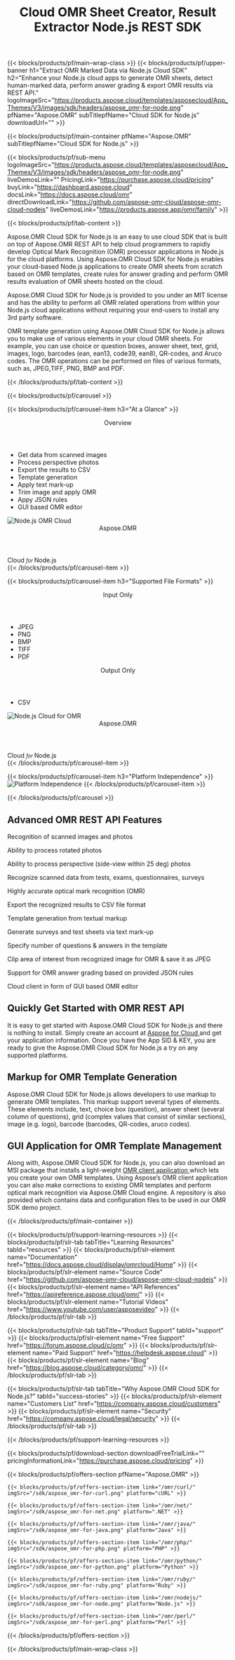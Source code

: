 ﻿---
title: Cloud OMR Sheet Creator, Result Extractor Node.js REST SDK 
description: Enhance your Node.js cloud apps to generate OMR sheets, detect human-marked data, perform answer grading & export OMR results via REST API
weight: 50
url: /nodejs
---

{{< blocks/products/pf/main-wrap-class >}}
{{< blocks/products/pf/upper-banner h1="Extract OMR Marked Data via Node.js Cloud SDK" h2="Enhance your Node.js cloud apps to generate OMR sheets, detect human-marked data, perform answer grading & export OMR results via REST API." logoImageSrc="https://products.aspose.cloud/templates/asposecloud/App_Themes/V3/images/sdk/headers/aspose_omr-for-node.png" pfName="Aspose.OMR" subTitlepfName="Cloud SDK for Node.js" downloadUrl="" >}}

{{< blocks/products/pf/main-container pfName="Aspose.OMR" subTitlepfName="Cloud SDK for Node.js" >}}

{{< blocks/products/pf/sub-menu logoImageSrc="https://products.aspose.cloud/templates/asposecloud/App_Themes/V3/images/sdk/headers/aspose_omr-for-node.png" liveDemosLink="" PricingLink="https://purchase.aspose.cloud/pricing" buyLink="https://dashboard.aspose.cloud" docsLink="https://docs.aspose.cloud/omr" directDownloadLink="https://github.com/aspose-omr-cloud/aspose-omr-cloud-nodejs" liveDemosLink="https://products.aspose.app/omr/family"  >}}

{{< blocks/products/pf/tab-content >}}
<p>Aspose.OMR Cloud SDK for Node.js is an easy to use cloud SDK that is built on top of Aspose.OMR REST API to help cloud programmers to rapidly develop Optical Mark Recognition (OMR) processor applications in Node.js for the cloud platforms. Using Aspose.OMR Cloud SDK for Node.js enables your cloud-based Node.js applications to create OMR sheets from scratch based on OMR templates, create rules for answer grading and perform OMR results evaluation of OMR sheets hosted on the cloud.</p>
<p>Aspose.OMR Cloud SDK for Node.js is provided to you under an MIT license and has the ability to perform all OMR related operations from within your Node.js cloud applications without requiring your end-users to install any 3rd party software.</p>
<p>OMR template generation using Aspose.OMR Cloud SDK for Node.js allows you to make use of various elements in your cloud OMR sheets. For example, you can use choice or question boxes, answer sheet, text, grid, images, logo, barcodes (ean, ean13, code39, ean8), QR-codes, and Aruco codes. The OMR operations can be performed on files of various formats, such as, JPEG,TIFF, PNG, BMP and PDF.</p>
{{< /blocks/products/pf/tab-content >}}

<!--Diagrams Start-->
{{< blocks/products/pf/carousel >}}

{{< blocks/products/pf/carousel-item h3="At a Glance"  >}}
<div class="diagram1 d1-cloud">
<div class="d1-row">
<div class="d1-col d1-left"> </div>
<!--/left-->
<div class="d1-col d1-right"><header><i class="fa fa-barcode"> </i>Overview</header><ul><li>Get data from scanned images</li>
<li>Process perspective photos</li>
<li>Export the results to CSV</li>
<li>Template generation</li>
<li>Apply text mark-up</li>
<li>Trim image and apply OMR</li>
<li>Appy JSON rules</li>
<li>GUI based OMR editor</li>
</ul></div>
<!--/right--></div>
<!--/row-->
<div class="d1-logo"><img src="/sdk/aspose_omr-for-node.png" alt="Node.js OMR Cloud"><header>Aspose.OMR</header><footer>Cloud <small> <em>for </em> </small>Node.js</footer></div>
<!--/logo--></div>
<!--/diagram1-->
{{< /blocks/products/pf/carousel-item >}}

{{< blocks/products/pf/carousel-item h3="Supported File Formats" >}}
<div class="diagram1 d2  d1-cloud">
<div class="d1-row">
<div class="d1-col d1-left"><header><i class="fa fa-long-arrow-down"> </i>Input Only</header><ul><li>JPEG</li>
<li>PNG</li>
<li>BMP</li>
<li>TIFF</li>
<li>PDF</li>
</ul></div>
<!--/left-->
<div class="d1-col d1-right"><header><i class="fa  fa-mail-forward"> </i>Output Only</header><ul><li>CSV</li>
</ul></div>
<!--/right--></div>
<!--/row-->
<div class="d1-logo"><img src="/sdk/aspose_omr-for-node.png" alt="Node.js Cloud for OMR"><header>Aspose.OMR</header><footer>Cloud <small> <em>for </em> </small>Node.js</footer></div>
<!--/logo--></div>
<!--/diagram2-->
{{< /blocks/products/pf/carousel-item >}}


{{< blocks/products/pf/carousel-item h3="Platform Independence" >}}
<img title="Platform Independence" src="/supported-platform-min.png" alt="Platform Independence">
{{< /blocks/products/pf/carousel-item >}}

{{< /blocks/products/pf/carousel >}}
<!--Diagrams End-->

<!--Feature-section Start-->
<div class="container-fluid features-section bg-gray singleproduct">
 <a class="anchor" id="features" name="features">
 </a>
 <div class="row">
  <div class="container">
   <h2 class="pr-ft">
    Advanced OMR REST API Features
   </h2>
   <p>
   </p>
   <div class="col-lg-4">
    <em class="fa fa-image ico-blue fa-2x col-lg-2">
    </em>
    <p class="col-lg-10">
     Recognition of scanned images and photos
    </p>
   </div>
   <div class="col-lg-4">
    <em class="fa fa-circle-o ico-blue fa-2x col-lg-2">
    </em>
    <p class="col-lg-10">
     Ability to process rotated photos
    </p>
   </div>
   <div class="col-lg-4">
    <em class="fa fa-random ico-blue fa-2x col-lg-2">
    </em>
    <p class="col-lg-10">
     Ability to process perspective (side-view within 25 deg) photos
    </p>
   </div>
   <div class="col-lg-4">
    <em class="fa fa-line-chart ico-blue fa-2x col-lg-2">
    </em>
    <p class="col-lg-10">
     Recognize scanned data from tests, exams, questionnaires, surveys
    </p>
   </div>
   <div class="col-lg-4">
    <em class="fa fa-pencil-square-o ico-blue fa-2x col-lg-2">
    </em>
    <p class="col-lg-10">
     Highly accurate optical mark recognition (OMR)
    </p>
   </div>
   <div class="col-lg-4">
    <em class="fa fa-undo ico-blue fa-2x col-lg-2">
    </em>
    <p class="col-lg-10">
     Export the recognized results to CSV file format
    </p>
   </div>
   <div class="col-lg-4">
    <em class="fa fa-file-text-o ico-blue fa-2x col-lg-2">
    </em>
    <p class="col-lg-10">
     Template generation from textual markup
    </p>
   </div>
   <div class="col-lg-4">
    <em class="fa fa-barcode ico-blue fa-2x col-lg-2">
    </em>
    <p class="col-lg-10">
     Generate surveys and test sheets via text mark-up
    </p>
   </div>
   <div class="col-lg-4">
    <em class="fa fa-file-pdf-o ico-blue fa-2x col-lg-2">
    </em>
    <p class="col-lg-10">
     Specify number of questions &amp; answers in the template
    </p>
   </div>
   <div class="col-lg-4">
    <em class="fa fa-compress ico-blue fa-2x col-lg-2">
    </em>
    <p class="col-lg-10">
     Clip area of interest from recognized image for OMR &amp; save it as JPEG
    </p>
   </div>
   <div class="col-lg-4">
    <em class="fa fa-magic ico-blue fa-2x col-lg-2">
    </em>
    <p class="col-lg-10">
     Support for OMR answer grading based on provided JSON rules
    </p>
   </div>
   <div class="col-lg-4">
    <em class="fa fa-language ico-blue fa-2x col-lg-2">
    </em>
    <p class="col-lg-10">
     Cloud client in form of GUI based OMR editor
    </p>
   </div>
   </div>
   </div>
   <div class="row">
    <div class="container">
     <div class="col-lg-12">
      <h2 class="h2title">
       Quickly Get Started with OMR REST API
      </h2>
      <p>
       It is easy to get started with Aspose.OMR Cloud SDK for Node.js and there is nothing to install. Simply create an account at
       <a href="https://dashboard.aspose.cloud/#/apps">
        Aspose for Cloud
       </a>
       and get your application information. Once you have the App SID &amp; KEY, you are ready to give the Aspose.OMR Cloud SDK for Node.js a try on any supported platforms.
      </p>
     </div>
     <div class="col-lg-12">
      <h2 class="h2title">
       Markup for OMR Template Generation
      </h2>
      <p>
       Aspose.OMR Cloud SDK for Node.js allows developers to use markup to generate OMR templates. This markup support several types of elements. These elements include, text, choice box (question), answer sheet (several column of questions), grid (complex values that consist of similar sections), image (e.g. logo), barcode (barcodes, QR-codes, aruco codes).
      </p>
     </div>
     <div class="col-lg-12">
      <h2 class="h2title">
       GUI Application for OMR Template Management
      </h2>
      <p>
       Along with, Aspose.OMR Cloud SDK for Node.js, you can also download an MSI package that installs a light-weight
       <a href="https://github.com/aspose-omr-cloud/aspose-omr-cloud-dotnet/tree/master/Aspose.OMR.Client">
        OMR client application
       </a>
       which lets you create your own OMR templates. Using Aspose’s OMR client application you can also make corrections to existing OMR templates and perform optical mark recognition via Aspose.OMR Cloud engine. A repository is also provided which contains data and configuration files to be used in our OMR SDK demo project.
      </p>
     </div>
    </div>
   </div>
  </div>

<!--Feature-section End-->

{{< /blocks/products/pf/main-container >}}

{{< blocks/products/pf/support-learning-resources >}}
{{< blocks/products/pf/slr-tab tabTitle="Learning Resources" tabId="resources" >}}
{{< blocks/products/pf/slr-element name="Documentation" href="https://docs.aspose.cloud/display/omrcloud/Home" >}}
{{< blocks/products/pf/slr-element name="Source Code" href="https://github.com/aspose-omr-cloud/aspose-omr-cloud-nodejs" >}}
{{< blocks/products/pf/slr-element name="API References" href="https://apireference.aspose.cloud/omr/" >}}
{{< blocks/products/pf/slr-element name="Tutorial Videos" href="https://www.youtube.com/user/asposevideo" >}}
{{< /blocks/products/pf/slr-tab >}}

{{< blocks/products/pf/slr-tab tabTitle="Product Support" tabId="support" >}}
{{< blocks/products/pf/slr-element name="Free Support" href="https://forum.aspose.cloud/c/omr" >}}
{{< blocks/products/pf/slr-element name="Paid Support" href="https://helpdesk.aspose.cloud" >}}
{{< blocks/products/pf/slr-element name="Blog" href="https://blog.aspose.cloud/category/omr/" >}}
{{< /blocks/products/pf/slr-tab >}}

{{< blocks/products/pf/slr-tab tabTitle="Why Aspose.OMR Cloud SDK for Node.js?" tabId="success-stories" >}}
{{< blocks/products/pf/slr-element name="Customers List" href="https://company.aspose.cloud/customers" >}}
{{< blocks/products/pf/slr-element name="Security" href="https://company.aspose.cloud/legal/security" >}}
{{< /blocks/products/pf/slr-tab >}}

{{< /blocks/products/pf/support-learning-resources >}}

{{< blocks/products/pf/download-section downloadFreeTrialLink="" pricingInformationLink="https://purchase.aspose.cloud/pricing" >}}

{{< blocks/products/pf/offers-section pfName="Aspose.OMR" >}}

    {{< blocks/products/pf/offers-section-item link="/omr/curl/" imgSrc="/sdk/aspose_omr-for-curl.png" platform="cURL" >}}
	
    {{< blocks/products/pf/offers-section-item link="/omr/net/" imgSrc="/sdk/aspose_omr-for-net.png" platform=".NET" >}}
	
    {{< blocks/products/pf/offers-section-item link="/omr/java/" imgSrc="/sdk/aspose_omr-for-java.png" platform="Java" >}}
	
    {{< blocks/products/pf/offers-section-item link="/omr/php/" imgSrc="/sdk/aspose_omr-for-php.png" platform="PHP" >}}
	
    {{< blocks/products/pf/offers-section-item link="/omr/python/" imgSrc="/sdk/aspose_omr-for-python.png" platform="Python" >}}
	
    {{< blocks/products/pf/offers-section-item link="/omr/ruby/" imgSrc="/sdk/aspose_omr-for-ruby.png" platform="Ruby" >}}
	
    {{< blocks/products/pf/offers-section-item link="/omr/nodejs/" imgSrc="/sdk/aspose_omr-for-node.png" platform="Node.js" >}}
	
	{{< blocks/products/pf/offers-section-item link="/omr/perl/" imgSrc="/sdk/aspose_omr-for-perl.png" platform="Perl" >}}
	
{{< /blocks/products/pf/offers-section >}}

{{< /blocks/products/pf/main-wrap-class >}}
